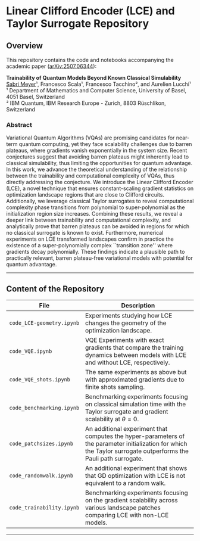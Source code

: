 # Linear Clifford Encoder (LCE) and Taylor Surrogate Repository

## Overview

This repository contains the code and notebooks accompanying the academic paper ([arXiv:2507.06344](URL "https://arxiv.org/abs/2507.06344")):

**Trainability of Quantum Models Beyond Known Classical Simulability**  
<u>Sabri Meyer</u>¹, Francesco Scala¹, Francesco Tacchino², and Aurelien Lucchi¹  <br>
¹ Department of Mathematics and Computer Science, University of Basel, 4051 Basel, Switzerland <br>
² IBM Quantum, IBM Research Europe - Zurich, 8803 Rüschlikon, Switzerland

### Abstract
Variational Quantum Algorithms (VQAs) are promising candidates for near-term quantum computing, yet they face scalability challenges due to barren plateaus, where gradients vanish exponentially in the system size. Recent conjectures suggest that avoiding barren plateaus might inherently lead to classical simulability, thus limiting the opportunities for quantum advantage. In this work, we advance the theoretical understanding of the relationship between the trainability and computational complexity of VQAs, thus directly addressing the conjecture. We introduce the Linear Clifford Encoder (LCE), a novel technique that ensures constant-scaling gradient statistics on optimization landscape regions that are close to Clifford circuits. Additionally, we leverage classical Taylor surrogates to reveal computational complexity phase transitions from polynomial to super-polynomial as the initialization region size increases. Combining these results, we reveal a deeper link between trainability and computational complexity, and analytically prove that barren plateaus can be avoided in regions for which no classical surrogate is known to exist. Furthermore, numerical experiments on LCE transformed landscapes confirm in practice the existence of a super-polynomially complex ``transition zone'' where gradients decay polynomially. These findings indicate a plausible path to practically relevant, barren plateau-free variational models with potential for quantum advantage.

---

## Content of the Repository

| File | Description |
|------|--------------|
| `code_LCE-geometry.ipynb` | Experiments studying how LCE changes the geometry of the optimization landscape. |
| `code_VQE.ipynb` | VQE Experiments with exact gradients that compare the training dynamics between models with LCE and without LCE, respectively. |
| `code_VQE_shots.ipynb` | The same experiments as above but with approximated gradients due to finite shots sampling. |
| `code_benchmarking.ipynb` | Benchmarking experiments focusing on classical simulation time with the Taylor surrogate and gradient scalability at $\theta=0$. |
| `code_patchsizes.ipynb` | An additional experiment that computes the hyper-parameters of the parameter initialization for which the Taylor surrogate outperforms the Pauli path surrogate. |
| `code_randomwalk.ipynb` | An additional experiment that shows that GD optimization with LCE is not equivalent to a random walk. |
| `code_trainability.ipynb` | Benchmarking experiments focusing on the gradient scalability across various landscape patches comparing LCE with non-LCE models. |

---
